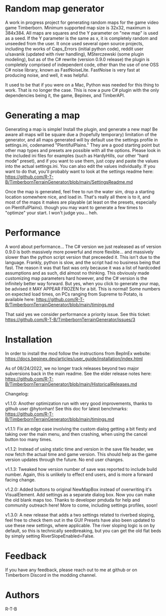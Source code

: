 
# Random map generator

A work in progress project for generating random maps for the game video game Timberborn. Minimum supported map size is 32x32, maximum is 384x384. All maps are squares and the Y parameter on "new map" is used as a seed. If the Y parameter is the same as x, it is completely random and unseeded from the user.
It once used several open source projects, including the works of Caps_Errors (initial python code), reddit user u/savanik (updated with river handling), MSterczewski (some plugin modeling), but as of the C# rewrite (version 0.9.0 release) the plugin is completely comprised of independent code, other than the use of one OSS C# noise library, known as FastNoiseLite. FastNoise is very fast at producing noise, and well, it was helpful.

It used to be that if you were on a Mac, Python was needed for this thing to work. That is no longer the case. This is now a pure C# plugin with the only dependencies being it, the game, Bepinex, and TimberAPI.

# Generating a map
Generating a map is simple!  Install the plugin, and generate a new map!  Be aware all maps will be square due a (hopefully temporary) limitation of the generator, and all maps generated will by default use the settings profile in settings.ini, codenamed "PlentifulPlains."  They are a good starting point but other map types and presets are possible with all the options. Please look in the included ini files for examples (such as HardyHills, our other "hard mode" preset), and if you want to use them, just copy and paste the values into the actual settings.ini. You can also edit the values individually. If you want to do that, you'll probably want to look at the settings readme here: https://github.com/R-T-B/TimberbornTerrainGenerator/blob/main/SettingsReadme.md

Once the map is generated, feel free to run the water sim, drop a starting location somewhere nice, and load in. That's really all there is to it, and most of the maps it makes are playable (at least on the presets, especially on PlentifulPlains). though you may want to generate a few times to "optimze" your start. I won't judge you... heh.

# Performance
A word about performance... The C# version we just realeased as of version 0.9.0 is both massively more powerful and more flexible... and massively slower than the python script version that preceeded it. This isn't due to the language. Frankly, python is slow, and the script had no business being that fast. The reason it was that fast was only because it was a list of hardcoded assumptions and as such, did almost no thinking. This obviously made customizing map parameters hard however, and the C# version is the infinitely better way forward. But yes, when you click to generate your map, be advised it MAY APPEAR FROZEN for a bit. This is normal!  Some numbers on expected load times, on PCs ranging from Supreme to Potato, is available here: https://github.com/R-T-B/TimberbornTerrainGenerator/blob/main/timings.md

That said yes we consider performance a priority issue. See this ticket:  https://github.com/R-T-B/TimberbornTerrainGenerator/issues/3

# Installation
In order to install the mod follow the instructions from BepInEx website:
https://docs.bepinex.dev/articles/user_guide/installation/index.html

As of 08/24/2022, we no longer track releases beyond two major subversions back in the main readme. See the elder release notes here: https://github.com/R-T-B/TimberbornTerrainGenerator/blob/main/HistoricalReleases.md

Changelog:

v1.1.0:  Another optimization run with very good improvements, thanks to github user @hytonhan! See this doc for latest benchmarks: https://github.com/R-T-B/TimberbornTerrainGenerator/blob/main/timings.md

v1.1.1:  Fix an edge case involving the custom dialog getting a bit fiesty and taking over the main menu, and then crashing, when using the cancel button too many times.

v1.1.2:  Instead of using static time and version in the save file header, we now fetch the actual time and game version. This should help as the game version updates through the future. No end user changes.

v1.1.3:  Tweaked how version number of save was reported to include build number.  Again, this is unlikely to effect end users, and is more a forward facing change.

v1.2.0:  Added buttons to original NewMapBox instead of overwriting it's VisualElement. Add settings as a separate dialog box. Now you can make the old blank maps too. Thanks to developer pmduda for help and community outreach here! More to come, including settings profiles, soon!

v1.3.0:  A new release that adds a two settings related to riverbed sloping, feel free to check them out in the GUI!  Presets have also been updated to use these new settings, where applicable.  The river sloping logic is on by default,  so this is technically seedbreaking, but you can get the old flat beds by simply setting RiverSlopeEnabled=False.

# Feedback

If you have any feedback, please reach out to me at github or on Timberborn Discord in the modding channel.

# Authors
R-T-B

  
